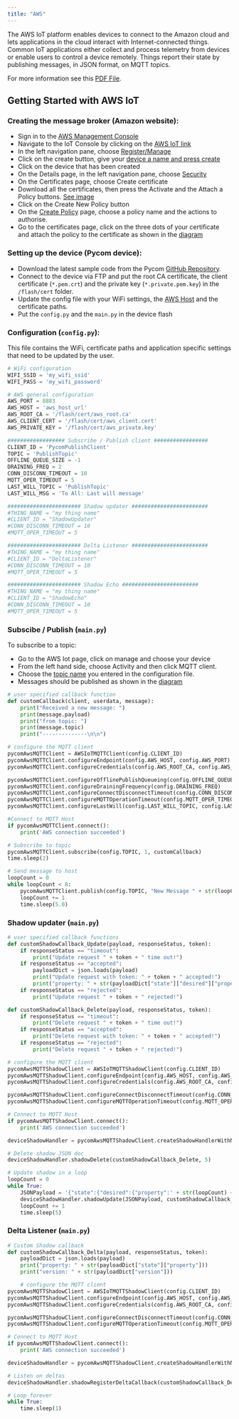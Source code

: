 ```yaml
---
title: "AWS"
---
```


The AWS IoT platform enables devices to connect to the Amazon cloud and lets applications in the cloud interact with Internet-connected things. Common IoT applications either collect and process telemetry from devices or enable users to control a device remotely. Things report their state by publishing messages, in JSON format, on MQTT topics.

For more information see this [PDF File](http://docs.aws.amazon.com/iot/latest/developerguide/iot-dg.pdf).

## Getting Started with AWS IoT

### Creating the message broker (Amazon website):

* Sign in to the [AWS Management Console](https://aws.amazon.com/console/)
* Navigate to the IoT Console by clicking on the [AWS IoT link](https://github.com/pycom/pycom-docs/tree/37661883902849b1a931ee273a23ae8e0f3d773e/img/aws-1.png)
* In the left navigation pane, choose [Register/Manage](https://github.com/pycom/pycom-docs/tree/37661883902849b1a931ee273a23ae8e0f3d773e/img/aws-2.png)
* Click on the create button, give your [device a name and press create](https://github.com/pycom/pycom-docs/tree/37661883902849b1a931ee273a23ae8e0f3d773e/img/aws-3.png)
* Click on the device that has been created
* On the Details page, in the left navigation pane, choose [Security](https://github.com/pycom/pycom-docs/tree/37661883902849b1a931ee273a23ae8e0f3d773e/img/aws-4.png)
* On the Certificates page, choose Create certificate
* Download all the certificates, then press the Activate and the Attach a Policy buttons. [See image](https://github.com/pycom/pycom-docs/tree/37661883902849b1a931ee273a23ae8e0f3d773e/img/aws-5.png)
* Click on the Create New Policy button
* On the [Create Policy](https://github.com/pycom/pycom-docs/tree/37661883902849b1a931ee273a23ae8e0f3d773e/img/aws-6.png) page, choose a policy name and the actions to authorise.
* Go to the certificates page, click on the three dots of your certificate and attach the policy to the certificate as shown in the [diagram](https://github.com/pycom/pycom-docs/tree/37661883902849b1a931ee273a23ae8e0f3d773e/img/aws-7.png)

### Setting up the device (Pycom device):

* Download the latest sample code from the Pycom [GitHub Repository](https://github.com/pycom/aws-pycom).
* Connect to the device via FTP and put the root CA certificate, the client certificate (`*.pem.crt`) and the private key (`*.private.pem.key`) in the `/flash/cert` folder.
* Update the config file with your WiFi settings, the [AWS Host](https://github.com/pycom/pycom-docs/tree/37661883902849b1a931ee273a23ae8e0f3d773e/img/aws-8.png) and the certificate paths.
* Put the `config.py` and the `main.py` in the device flash

### Configuration (`config.py`):

This file contains the WiFi, certificate paths and application specific settings that need to be updated by the user.

```python
# WiFi configuration
WIFI_SSID = 'my_wifi_ssid'
WIFI_PASS = 'my_wifi_password'

# AWS general configuration
AWS_PORT = 8883
AWS_HOST = 'aws_host_url'
AWS_ROOT_CA = '/flash/cert/aws_root.ca'
AWS_CLIENT_CERT = '/flash/cert/aws_client.cert'
AWS_PRIVATE_KEY = '/flash/cert/aws_private.key'

################## Subscribe / Publish client #################
CLIENT_ID = 'PycomPublishClient'
TOPIC = 'PublishTopic'
OFFLINE_QUEUE_SIZE = -1
DRAINING_FREQ = 2
CONN_DISCONN_TIMEOUT = 10
MQTT_OPER_TIMEOUT = 5
LAST_WILL_TOPIC = 'PublishTopic'
LAST_WILL_MSG = 'To All: Last will message'

####################### Shadow updater ########################
#THING_NAME = "my thing name"
#CLIENT_ID = "ShadowUpdater"
#CONN_DISCONN_TIMEOUT = 10
#MQTT_OPER_TIMEOUT = 5

####################### Delta Listener ########################
#THING_NAME = "my thing name"
#CLIENT_ID = "DeltaListener"
#CONN_DISCONN_TIMEOUT = 10
#MQTT_OPER_TIMEOUT = 5

####################### Shadow Echo ########################
#THING_NAME = "my thing name"
#CLIENT_ID = "ShadowEcho"
#CONN_DISCONN_TIMEOUT = 10
#MQTT_OPER_TIMEOUT = 5
```

### Subscibe / Publish (`main.py`)

To subscribe to a topic:

* Go to the AWS Iot page, click on manage and choose your device
* From the left hand side, choose Activity and then click MQTT client.
* Choose the [topic name](https://github.com/pycom/pycom-docs/tree/37661883902849b1a931ee273a23ae8e0f3d773e/img/aws-9.png) you entered in the configuration file.
* Messages should be published as shown in the [diagram](https://github.com/pycom/pycom-docs/tree/37661883902849b1a931ee273a23ae8e0f3d773e/img/aws-10.png)

```python
# user specified callback function
def customCallback(client, userdata, message):
    print("Received a new message: ")
    print(message.payload)
    print("from topic: ")
    print(message.topic)
    print("--------------\n\n")

# configure the MQTT client
pycomAwsMQTTClient = AWSIoTMQTTClient(config.CLIENT_ID)
pycomAwsMQTTClient.configureEndpoint(config.AWS_HOST, config.AWS_PORT)
pycomAwsMQTTClient.configureCredentials(config.AWS_ROOT_CA, config.AWS_PRIVATE_KEY, config.AWS_CLIENT_CERT)

pycomAwsMQTTClient.configureOfflinePublishQueueing(config.OFFLINE_QUEUE_SIZE)
pycomAwsMQTTClient.configureDrainingFrequency(config.DRAINING_FREQ)
pycomAwsMQTTClient.configureConnectDisconnectTimeout(config.CONN_DISCONN_TIMEOUT)
pycomAwsMQTTClient.configureMQTTOperationTimeout(config.MQTT_OPER_TIMEOUT)
pycomAwsMQTTClient.configureLastWill(config.LAST_WILL_TOPIC, config.LAST_WILL_MSG, 1)

#Connect to MQTT Host
if pycomAwsMQTTClient.connect():
    print('AWS connection succeeded')

# Subscribe to topic
pycomAwsMQTTClient.subscribe(config.TOPIC, 1, customCallback)
time.sleep(2)

# Send message to host
loopCount = 0
while loopCount < 8:
    pycomAwsMQTTClient.publish(config.TOPIC, "New Message " + str(loopCount), 1)
    loopCount += 1
    time.sleep(5.0)
```

### Shadow updater (`main.py`)

```python
# user specified callback functions
def customShadowCallback_Update(payload, responseStatus, token):
    if responseStatus == "timeout":
        print("Update request " + token + " time out!")
    if responseStatus == "accepted":
        payloadDict = json.loads(payload)
        print("Update request with token: " + token + " accepted!")
        print("property: " + str(payloadDict["state"]["desired"]["property"]))
    if responseStatus == "rejected":
        print("Update request " + token + " rejected!")

def customShadowCallback_Delete(payload, responseStatus, token):
    if responseStatus == "timeout":
        print("Delete request " + token + " time out!")
    if responseStatus == "accepted":
        print("Delete request with token: " + token + " accepted!")
    if responseStatus == "rejected":
        print("Delete request " + token + " rejected!")

# configure the MQTT client
pycomAwsMQTTShadowClient = AWSIoTMQTTShadowClient(config.CLIENT_ID)
pycomAwsMQTTShadowClient.configureEndpoint(config.AWS_HOST, config.AWS_PORT)
pycomAwsMQTTShadowClient.configureCredentials(config.AWS_ROOT_CA, config.AWS_PRIVATE_KEY, config.AWS_CLIENT_CERT)

pycomAwsMQTTShadowClient.configureConnectDisconnectTimeout(config.CONN_DISCONN_TIMEOUT)
pycomAwsMQTTShadowClient.configureMQTTOperationTimeout(config.MQTT_OPER_TIMEOUT)

# Connect to MQTT Host
if pycomAwsMQTTShadowClient.connect():
    print('AWS connection succeeded')

deviceShadowHandler = pycomAwsMQTTShadowClient.createShadowHandlerWithName(config.THING_NAME, True)

# Delete shadow JSON doc
deviceShadowHandler.shadowDelete(customShadowCallback_Delete, 5)

# Update shadow in a loop
loopCount = 0
while True:
    JSONPayload = '{"state":{"desired":{"property":' + str(loopCount) + '}}}'
    deviceShadowHandler.shadowUpdate(JSONPayload, customShadowCallback_Update, 5)
    loopCount += 1
    time.sleep(5)
```

### Delta Listener (`main.py`)

```python
# Custom Shadow callback
def customShadowCallback_Delta(payload, responseStatus, token):
    payloadDict = json.loads(payload)
    print("property: " + str(payloadDict["state"]["property"]))
    print("version: " + str(payloadDict["version"]))

    # configure the MQTT client
pycomAwsMQTTShadowClient = AWSIoTMQTTShadowClient(config.CLIENT_ID)
pycomAwsMQTTShadowClient.configureEndpoint(config.AWS_HOST, config.AWS_PORT)
pycomAwsMQTTShadowClient.configureCredentials(config.AWS_ROOT_CA, config.AWS_PRIVATE_KEY, config.AWS_CLIENT_CERT)

pycomAwsMQTTShadowClient.configureConnectDisconnectTimeout(config.CONN_DISCONN_TIMEOUT)
pycomAwsMQTTShadowClient.configureMQTTOperationTimeout(config.MQTT_OPER_TIMEOUT)

# Connect to MQTT Host
if pycomAwsMQTTShadowClient.connect():
    print('AWS connection succeeded')

deviceShadowHandler = pycomAwsMQTTShadowClient.createShadowHandlerWithName(config.THING_NAME, True)

# Listen on deltas
deviceShadowHandler.shadowRegisterDeltaCallback(customShadowCallback_Delta)

# Loop forever
while True:
    time.sleep(1)
```

